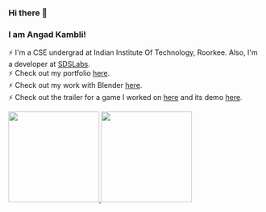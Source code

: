 ### Hi there 👋 
### I am Angad Kambli!
⚡ I'm a CSE undergrad at Indian Institute Of Technology, Roorkee. Also, I'm a developer at [SDSLabs](https://github.com/sdslabs).<br>
⚡ Check out my portfolio [here](https://angad-k.github.io/). <br>
⚡ Check out my work with Blender [here](https://angad-k.github.io/Blender-miscellaneous/). <br>
⚡ Check out the trailer for a game I worked on [here](https://www.youtube.com/watch?v=5Tt7xaWk7xc) and its demo [here](https://www.youtube.com/watch?v=wKX5zSucAck).

<a href="https://github.com/angad-k">
  <img height="180em" src="https://github-readme-stats.vercel.app/api?username=angad-k&theme=radical&show_icons=true&hide_rank=true" />
  <img height="180em" src="https://github-readme-stats.vercel.app/api/top-langs/?username=angad-k&theme=radical&layout=compact" />
</a>

